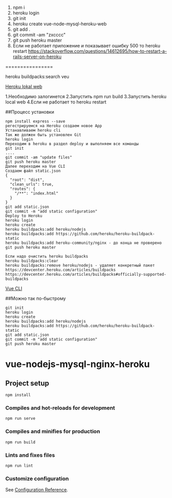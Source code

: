 1. npm i
2. heroku login
3. git init
4. heroku create vue-node-mysql-heroku-web
5. git add .
6. git commit -am "zxcccc"
7. git push heroku master
8. Если не работает приложение и показывает ошибку 500 то heroku restart
https://stackoverflow.com/questions/14612695/how-to-restart-a-rails-server-on-heroku

================

heroku buildpacks:search veu


[Heroku lokal web](https://gist.github.com/hone/24b06869b4c1eca701f9)

1.Необходимо залогинется
2.Запустить npm run build
3.Запустить heroku local web
4.Если не работает то heroku restart


##Процесс установки
```blade
npm install express --save
регестрируемся на Heroku создаем новое App
Устанавливаем heroku cli
Так же должен быть установлен Git
heroku login
Переходим в heroku в раздел deploy и выполняем все команды
git init
....
git commit -am "update files"
git push heroku master
Далее переходим на Vue CLI
Создаем файл static.json
{
  "root": "dist",
  "clean_urls": true,
  "routes": {
    "/**": "index.html"
  }
}
git add static.json
git commit -m "add static configuration"
Deploy to Heroku
heroku login
heroku create
heroku buildpacks:add heroku/nodejs
heroku buildpacks:add https://github.com/heroku/heroku-buildpack-static
heroku buildpacks:add heroku-community/nginx - до конца не проверено
git push heroku master

Если надо очистить heroku buildpacks
heroku buildpacks:clear
heroku buildpacks:remove heroku/nodejs - удаляет конкретный пакет https://devcenter.heroku.com/articles/buildpacks
https://devcenter.heroku.com/articles/buildpacks#officially-supported-buildpacks
```
[Vue CLI](https://cli.vuejs.org/guide/deployment.html#heroku)

##Можно так по-быстрому
```blade
git init
heroku login
heroku create
heroku buildpacks:add heroku/nodejs
heroku buildpacks:add https://github.com/heroku/heroku-buildpack-static
git add static.json
git commit -m "add static configuration"
git push heroku master
```


# vue-nodejs-mysql-nginx-heroku

## Project setup
```
npm install
```

### Compiles and hot-reloads for development
```
npm run serve
```

### Compiles and minifies for production
```
npm run build
```

### Lints and fixes files
```
npm run lint
```

### Customize configuration
See [Configuration Reference](https://cli.vuejs.org/config/).
